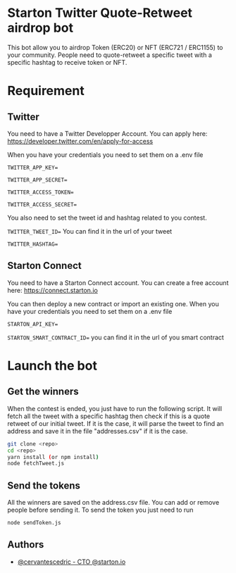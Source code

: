
# Starton Twitter Quote-Retweet airdrop bot

This bot allow you to airdrop Token (ERC20) or NFT (ERC721 / ERC1155) to your community.
People need to quote-retweet a specific tweet with a specific hashtag to receive token or NFT.

# Requirement
## Twitter
You need to have a Twitter Developper Account.
You can apply here: https://developer.twitter.com/en/apply-for-access

When you have your credentials you need to set them on a .env file

`TWITTER_APP_KEY=`

`TWITTER_APP_SECRET=`

`TWITTER_ACCESS_TOKEN=`

`TWITTER_ACCESS_SECRET=`

You also need to set the tweet id and hashtag related to you contest.

`TWITTER_TWEET_ID=` You can find it in the url of your tweet

`TWITTER_HASHTAG=`

## Starton Connect
You need to have a Starton Connect account.
You can create a free account here: https://connect.starton.io

You can then deploy a new contract or import an existing one.
When you have your credentials you need to set them on a .env file

`STARTON_API_KEY=`

`STARTON_SMART_CONTRACT_ID=` you can find it in the url of you smart contract

# Launch the bot
## Get the winners
When the contest is ended, you just have to run the following script.
It will fetch all the tweet with a specific hashtag then check if this is a quote retweet of our initial tweet.
If it is the case, it will parse the tweet to find an address and save it in the file "addresses.csv" if it is the case.

```bash
git clone <repo>
cd <repo>
yarn install (or npm install)
node fetchTweet.js
```

## Send the tokens
All the winners are saved on the address.csv file. You can add or remove people before sending it.
To send the token you just need to run
```bash
node sendToken.js
```

## Authors

- [@cervantescedric - CTO @starton.io](https://linkedin.com/in/cedriccervantes/)

